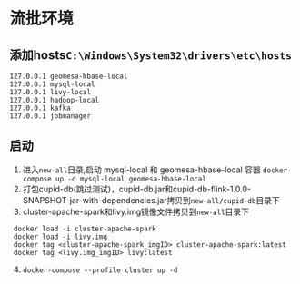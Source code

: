 # 流批环境
## 添加hosts`C:\Windows\System32\drivers\etc\hosts`
```
127.0.0.1 geomesa-hbase-local
127.0.0.1 mysql-local
127.0.0.1 livy-local
127.0.0.1 hadoop-local
127.0.0.1 kafka
127.0.0.1 jobmanager
```
## 启动
1. 进入`new-all`目录,启动 mysql-local 和 geomesa-hbase-local 容器
`
docker-compose up -d mysql-local geomesa-hbase-local
`
2. 打包cupid-db(跳过测试)，cupid-db.jar和cupid-db-flink-1.0.0-SNAPSHOT-jar-with-dependencies.jar拷贝到`new-all/cupid-db`目录下
3. cluster-apache-spark和livy.img镜像文件拷贝到`new-all`目录下
```
 docker load -i cluster-apache-spark
 docker load -i livy.img
 docker tag <cluster-apache-spark_imgID> cluster-apache-spark:latest
 docker tag <livy.img_imgID> livy:latest
   ```

4. `docker-compose --profile cluster up -d`


